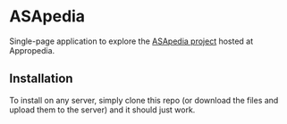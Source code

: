 # ASApedia

Single-page application to explore the [ASApedia project](https://www.appropedia.org/ASApedia) hosted at Appropedia.

## Installation

To install on any server, simply clone this repo (or download the files and upload them to the server) and it should just work.